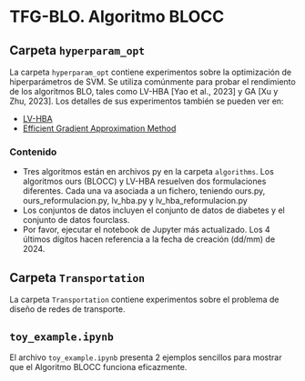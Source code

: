 # TFG-BLO. Algoritmo BLOCC

## Carpeta `hyperparam_opt` 
La carpeta `hyperparam_opt` contiene experimentos sobre la optimización de hiperparámetros de SVM. Se utiliza comúnmente para probar el rendimiento de los algoritmos BLO, tales como LV-HBA [Yao et al., 2023] y GA [Xu y Zhu, 2023]. Los detalles de sus experimentos también se pueden ver en:
- [LV-HBA](https://github.com/SUSTech-Optimization/LV-HBA)
- [Efficient Gradient Approximation Method](https://github.com/xsy786912649/Efficient-gradient-approximation-method-for-constrained-bilevel-optimization-problem)

### Contenido
- Tres algoritmos están en archivos py en la carpeta `algorithms`. Los algoritmos ours (BLOCC) y LV-HBA resuelven dos formulaciones diferentes. Cada una va asociada a un fichero, teniendo ours.py, ours_reformulacion.py, lv_hba.py y lv_hba_reformulacion.py
- Los conjuntos de datos incluyen el conjunto de datos de diabetes y el conjunto de datos fourclass.
- Por favor, ejecutar el notebook de Jupyter más actualizado. Los 4 últimos dígitos hacen referencia a la fecha de creación (dd/mm) de 2024.

## Carpeta `Transportation` 
La carpeta `Transportation` contiene experimentos sobre el problema de diseño de redes de transporte.

## `toy_example.ipynb`
El archivo `toy_example.ipynb` presenta 2 ejemplos sencillos para mostrar que el Algoritmo BLOCC funciona eficazmente.

